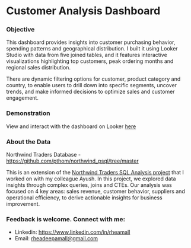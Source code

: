 # Customer Analysis Dashboard

### Objective

This dashboard provides insights into customer purchasing behavior, spending patterns and geographical distribution. I built it using Looker Studio with data from five joined tables, and it features interactive visualizations highlighting top customers, peak ordering months and regional sales distribution. 

There are dynamic filtering options for customer, product category and country, to enable users to drill down into specific segments, uncover trends, and make informed decisions to optimize sales and customer engagement.

### Demonstration



View and interact with the dashboard on Looker [here](https://lookerstudio.google.com/reporting/ac19d4ee-c990-4525-b8e1-4317a00415ad)

### About the Data

Northwind Traders Database - https://github.com/pthom/northwind_psql/tree/master

This is an extension of the [Northwind Traders SQL Analysis project](https://github.com/rheamall/Northwind-Traders-SQL-Analysis) that I worked on with my colleague Ayush. In this project, we explored data insights through complex queries, joins and CTEs. Our analysis was focused on 4 key areas: sales revenue, customer behavior, suppliers and operational efficiency, to derive actionable insights for business improvement. 

### Feedback is welcome. Connect with me:

- Linkedin: https://www.linkedin.com/in/rheamall
- Email: rheadeepamall@gmail.com

